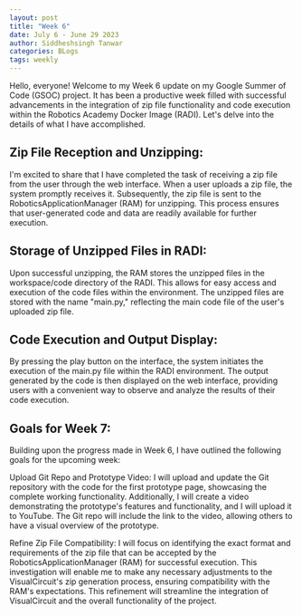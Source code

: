 ```yaml
---
layout: post
title: "Week 6"
date: July 6 - June 29 2023
author: Siddheshsingh Tanwar
categories: BLogs
tags: weekly
---
```


Hello, everyone! Welcome to my Week 6 update on my Google Summer of Code (GSOC) project. It has been a productive week filled with successful advancements in the integration of zip file functionality and code execution within the Robotics Academy Docker Image (RADI). Let's delve into the details of what I have accomplished.

## Zip File Reception and Unzipping:
I'm excited to share that I have completed the task of receiving a zip file from the user through the web interface. When a user uploads a zip file, the system promptly receives it. Subsequently, the zip file is sent to the RoboticsApplicationManager (RAM) for unzipping. This process ensures that user-generated code and data are readily available for further execution.

## Storage of Unzipped Files in RADI:
Upon successful unzipping, the RAM stores the unzipped files in the workspace/code directory of the RADI. This allows for easy access and execution of the code files within the environment. The unzipped files are stored with the name "main.py," reflecting the main code file of the user's uploaded zip file.

## Code Execution and Output Display:
By pressing the play button on the interface, the system initiates the execution of the main.py file within the RADI environment. The output generated by the code is then displayed on the web interface, providing users with a convenient way to observe and analyze the results of their code execution.

## Goals for Week 7:
Building upon the progress made in Week 6, I have outlined the following goals for the upcoming week:

Upload Git Repo and Prototype Video: I will upload and update the Git repository with the code for the first prototype page, showcasing the complete working functionality. Additionally, I will create a video demonstrating the prototype's features and functionality, and I will upload it to YouTube. The Git repo will include the link to the video, allowing others to have a visual overview of the prototype.

Refine Zip File Compatibility: I will focus on identifying the exact format and requirements of the zip file that can be accepted by the RoboticsApplicationManager (RAM) for successful execution. This investigation will enable me to make any necessary adjustments to the VisualCircuit's zip generation process, ensuring compatibility with the RAM's expectations. This refinement will streamline the integration of VisualCircuit and the overall functionality of the project.
